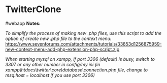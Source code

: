 # TwitterClone
#webapp
**Notes:**

*To simplify the process of making new .php files, use this script to add the option of create new .php file to the context menu:* 
https://www.sevenforums.com/attachments/tutorials/33853d1256875959-new-context-menu-add-php-extension-php-script.zip

*When starting mysql on xampp, if port 3306 (default) is busy, switch to 3307 or any other number in config/my.ini
(in xampp\htdocs\twitter\core\database\connection.php file, change to msq:host = localhost if you use port 3306)*
